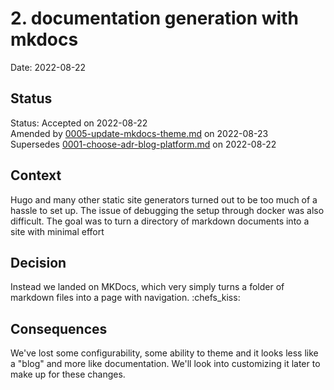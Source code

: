 # 2. documentation generation with mkdocs

Date: 2022-08-22

## Status

Status: Accepted on 2022-08-22  
Amended by [0005-update-mkdocs-theme.md](0005-update-mkdocs-theme.md) on 2022-08-23  
Supersedes [0001-choose-adr-blog-platform.md](0001-choose-adr-blog-platform.md) on 2022-08-22

## Context

Hugo and many other static site generators turned out to be too much of a hassle to set up. The issue of debugging the setup through docker was also difficult. The goal was to turn a directory of markdown documents into a site with minimal effort

## Decision

Instead we landed on MKDocs, which very simply turns a folder of markdown files into a page with navigation. :chefs_kiss:

## Consequences

We've lost some configurability, some ability to theme and it looks less like a "blog" and more like documentation. We'll look into customizing it later to make up for these changes.
